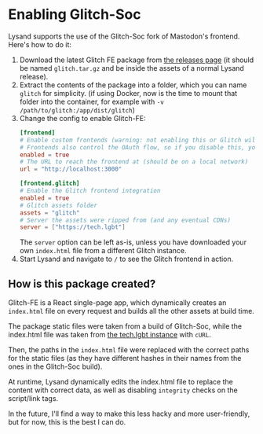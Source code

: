 # Enabling Glitch-Soc

Lysand supports the use of the Glitch-Soc fork of Mastodon's frontend. Here's how to do it:

1. Download the latest Glitch FE package from [the releases page](https://github.com/lysand-org/lysand/releases) (it should be named `glitch.tar.gz` and be inside the assets of a normal Lysand release).
2. Extract the contents of the package into a folder, which you can name `glitch` for simplicity. (if using Docker, now is the time to mount that folder into the container, for example with `-v /path/to/glitch:/app/dist/glitch`)
3. Change the config to enable Glitch-FE:
    ```toml
    [frontend]
    # Enable custom frontends (warning: not enabling this or Glitch will make Lysand only accessible via the Mastodon API)
    # Frontends also control the OAuth flow, so if you disable this, you will need to use the Mastodon frontend
    enabled = true
    # The URL to reach the frontend at (should be on a local network)
    url = "http://localhost:3000"

    [frontend.glitch]
    # Enable the Glitch frontend integration
    enabled = true
    # Glitch assets folder
    assets = "glitch"
    # Server the assets were ripped from (and any eventual CDNs)
    server = ["https://tech.lgbt"]
    ```
    The `server` option can be left as-is, unless you have downloaded your own `index.html` file from a different Glitch instance.
4. Start Lysand and navigate to `/` to see the Glitch frontend in action.

## How is this package created?

Glitch-FE is a React single-page app, which dynamically creates an `index.html` file on every request and builds all the other assets at build time.

The package static files were taken from a build of Glitch-Soc, while the index.html file was taken from [the tech.lgbt instance](https://tech.lgbt) with `cURL`.

Then, the paths in the `index.html` file were replaced with the correct paths for the static files (as they have different hashes in their names from the ones in the Glitch-Soc build).

At runtime, Lysand dynamically edits the index.html file to replace the content with correct data, as well as disabling `integrity` checks on the script/link tags.

In the future, I'll find a way to make this less hacky and more user-friendly, but for now, this is the best I can do.